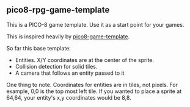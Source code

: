## pico8-rpg-game-template
This is a PICO-8 game template. Use it as a start point for your games.

This is inspired heavily by [pico8-game-template](https://github.com/misato/pico8-game-template).

So far this base template:
- Entities. X/Y coordinates are at the center of the sprite.
- Collision detection for solid tiles.
- A camera that follows an entity passed to it


One thing to note. Coordinates for entities are in tiles, not pixels. For example, 0,0 is the top most left tile. If you wanted to place a sprite at 64,64, your entity's x,y coordinates would be 8,8.

